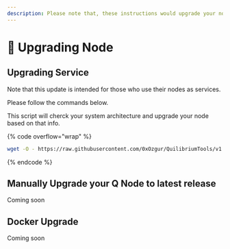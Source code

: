 ```yaml
---
description: Please note that, these instructions would upgrade your node to V1.4.18
---
```


# 📀 Upgrading Node

## Upgrading Service

Note that this update is intended for those who use their nodes as services.

Please follow the commands below.&#x20;

This script will cherck your system architecture and upgrade your node based on that info.

{% code overflow="wrap" %}
```bash
wget -O - https://raw.githubusercontent.com/0xOzgur/QuilibriumTools/v1.4.18/update.sh | bash
```
{% endcode %}

## Manually Upgrade your Q Node to latest release

Coming soon

## Docker Upgrade

Coming soon
